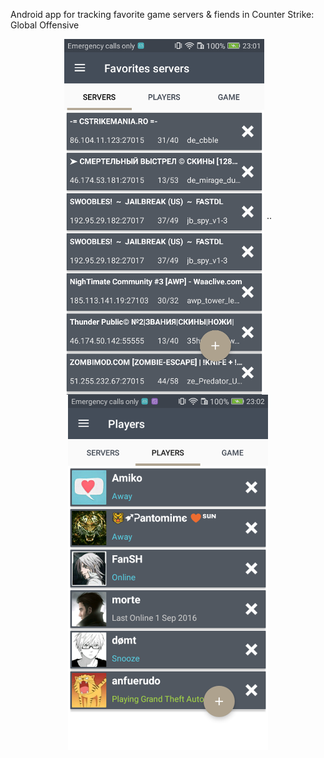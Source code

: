 Android app for tracking favorite game servers & fiends in Counter Strike: Global Offensive

<div align="center" width="300px">
    <img align="center" margin-left="20" src="./screenshots/servers.png?raw=true"> ..
    <img align="center" src="./screenshots/players.png?raw=true">
</div>
